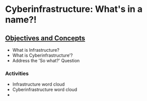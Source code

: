 # Cyberinfrastructure: What's in a name?!

## [Objectives and Concepts](#objectives-and-concepts)

* What is Infrastructure?
* What is Cyberinfrastructure’?
* Address the 'So what?' Question


### Activities
* Infrastructure word cloud
* Cyberinfrastructure word cloud
* 


